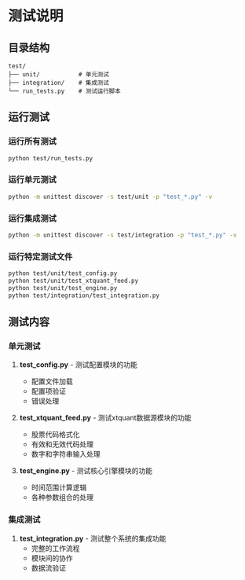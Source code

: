 # 测试说明

## 目录结构

```
test/
├── unit/           # 单元测试
├── integration/    # 集成测试
└── run_tests.py    # 测试运行脚本
```

## 运行测试

### 运行所有测试

```bash
python test/run_tests.py
```

### 运行单元测试

```bash
python -m unittest discover -s test/unit -p "test_*.py" -v
```

### 运行集成测试

```bash
python -m unittest discover -s test/integration -p "test_*.py" -v
```

### 运行特定测试文件

```bash
python test/unit/test_config.py
python test/unit/test_xtquant_feed.py
python test/unit/test_engine.py
python test/integration/test_integration.py
```

## 测试内容

### 单元测试

1. **test_config.py** - 测试配置模块的功能
   - 配置文件加载
   - 配置项验证
   - 错误处理

2. **test_xtquant_feed.py** - 测试xtquant数据源模块的功能
   - 股票代码格式化
   - 有效和无效代码处理
   - 数字和字符串输入处理

3. **test_engine.py** - 测试核心引擎模块的功能
   - 时间范围计算逻辑
   - 各种参数组合的处理

### 集成测试

1. **test_integration.py** - 测试整个系统的集成功能
   - 完整的工作流程
   - 模块间的协作
   - 数据流验证
